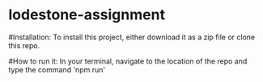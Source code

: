 # lodestone-assignment

#Installation:
To install this project, either download it as a zip file or clone this repo.

#How to run it:
In your terminal, navigate to the location of the repo and type the command 'npm run'